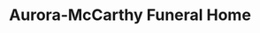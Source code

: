 ---
title: "Aurora-McCarthy Funeral Home"
url: /colchester/aurora-mccarthy-funeral-home/
shop: funeral directors
---